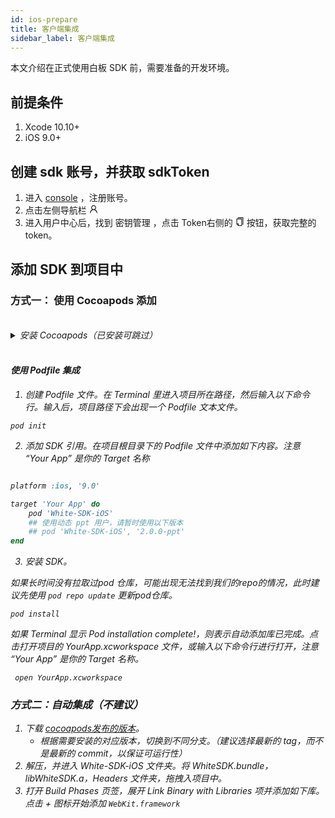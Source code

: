 ```yaml
---
id: ios-prepare
title: 客户端集成
sidebar_label: 客户端集成
---
```


本文介绍在正式使用白板 SDK 前，需要准备的开发环境。

## 前提条件

1. Xcode 10.10+
1. iOS 9.0+

## 创建 sdk 账号，并获取 sdkToken

1. 进入 [console](https://console.herewhite.com) ，注册账号。
1. 点击左侧导航栏 <svg viewBox="64 64 896 896" class="" data-icon="user" width="1em" height="1em" fill="currentColor" aria-hidden="true" focusable="false"><path d="M858.5 763.6a374 374 0 0 0-80.6-119.5 375.63 375.63 0 0 0-119.5-80.6c-.4-.2-.8-.3-1.2-.5C719.5 518 760 444.7 760 362c0-137-111-248-248-248S264 225 264 362c0 82.7 40.5 156 102.8 201.1-.4.2-.8.3-1.2.5-44.8 18.9-85 46-119.5 80.6a375.63 375.63 0 0 0-80.6 119.5A371.7 371.7 0 0 0 136 901.8a8 8 0 0 0 8 8.2h60c4.4 0 7.9-3.5 8-7.8 2-77.2 33-149.5 87.8-204.3 56.7-56.7 132-87.9 212.2-87.9s155.5 31.2 212.2 87.9C779 752.7 810 825 812 902.2c.1 4.4 3.6 7.8 8 7.8h60a8 8 0 0 0 8-8.2c-1-47.8-10.9-94.3-29.5-138.2zM512 534c-45.9 0-89.1-17.9-121.6-50.4S340 407.9 340 362c0-45.9 17.9-89.1 50.4-121.6S466.1 190 512 190s89.1 17.9 121.6 50.4S684 316.1 684 362c0 45.9-17.9 89.1-50.4 121.6S557.9 534 512 534z"></path></svg> 
1. 进入用户中心后，找到 密钥管理 ，点击 Token右侧的 <svg viewBox="64 64 896 896" class="" data-icon="copy" width="1em" height="1em" fill="currentColor" aria-hidden="true" focusable="false"><path d="M832 64H296c-4.4 0-8 3.6-8 8v56c0 4.4 3.6 8 8 8h496v688c0 4.4 3.6 8 8 8h56c4.4 0 8-3.6 8-8V96c0-17.7-14.3-32-32-32zM704 192H192c-17.7 0-32 14.3-32 32v530.7c0 8.5 3.4 16.6 9.4 22.6l173.3 173.3c2.2 2.2 4.7 4 7.4 5.5v1.9h4.2c3.5 1.3 7.2 2 11 2H704c17.7 0 32-14.3 32-32V224c0-17.7-14.3-32-32-32zM350 856.2L263.9 770H350v86.2zM664 888H414V746c0-22.1-17.9-40-40-40H232V264h432v624z"></path></svg> 按钮，获取完整的 token。

## 添加 SDK 到项目中

### 方式一： 使用 Cocoapods 添加

<br>

<details>
<summary><i>安装 Cocoapods（已安装可跳过）<i></summary>

如果你未接触过 Cocoapods ，我们推荐您阅读 [唐巧的博客-用CocoaPods做iOS程序的依赖管理](https://blog.devtang.com/2014/05/25/use-cocoapod-to-manage-ios-lib-dependency/ "用CocoaPods做iOS程序的依赖管理") ，了解我们为何使用 Cocoapods 。另外文章中提及的淘宝源已经不再维护，需要使用 [Ruby-China RubyGems 镜像](https://gems.ruby-china.com/)替换。

如果觉得上面两个文章比较繁琐，可以直接根据我们提供的简要步骤，进行安装。
* 简要步骤：打开mac自带的 终端(terminal)，然后输入依次执行下述命令。

```bash
## 注释：Ruby-China 推荐2.6.x，实际 mac 自带的 ruby 也能用了
gem sources --add https://gems.ruby-china.com/ --remove https://rubygems.org/
gem sources -l
## 注释：上面的命令，应该会输出以下内容，>>> 代表此处为输出
>>> https://gems.ruby-china.com
## 注释：确保只有 gems.ruby-china.com

sudo gem install cocoapods
## 注释：由于我们不需要使用官方库，所以可以不执行 pod setup。
```

</details>

<br>

#### 使用 Podfile 集成

1. 创建 Podfile 文件。在 Terminal 里进入项目所在路径，然后输入以下命令行。输入后，项目路径下会出现一个 Podfile 文本文件。

```shell
pod init
```

2. 添加 SDK 引用。在项目根目录下的 Podfile 文件中添加如下内容。注意 “Your App” 是你的 Target 名称

```ruby

platform :ios, '9.0'

target 'Your App' do
    pod 'White-SDK-iOS'
    ## 使用动态 ppt 用户，请暂时使用以下版本
    ## pod 'White-SDK-iOS', '2.0.0-ppt'
end
```

3. 安装 SDK。

*如果长时间没有拉取过pod 仓库，可能出现无法找到我们的repo的情况，此时建议先使用* `pod repo update` 更新pod仓库。

```shell
pod install
```

如果 Terminal 显示 Pod installation complete!，则表示自动添加库已完成。点击打开项目的 YourApp.xcworkspace 文件，或输入以下命令行进行打开，注意 “Your App” 是你的 Target 名称。

```shell
 open YourApp.xcworkspace
```

### 方式二：自动集成（不建议）

1. 下载 [cocoapods发布的版本](https://github.com/duty-os/white-sdk-ios-release)。
    * 根据需要安装的对应版本，切换到不同分支。（建议选择最新的 tag，而不是最新的 commit，以保证可运行性）
1. 解压，并进入 White-SDK-iOS 文件夹。将 WhiteSDK.bundle，libWhiteSDK.a，Headers 文件夹，拖拽入项目中。
1. 打开 Build Phases 页签，展开 Link Binary with Libraries 项并添加如下库。点击 + 图标开始添加 `WebKit.framework`